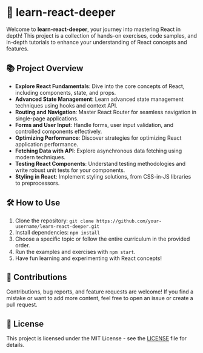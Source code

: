 # 🚀 learn-react-deeper

Welcome to **learn-react-deeper**, your journey into mastering React in depth! This project is a collection of hands-on exercises, code samples, and in-depth tutorials to enhance your understanding of React concepts and features.

## 📚 Project Overview

- **Explore React Fundamentals**: Dive into the core concepts of React, including components, state, and props.
- **Advanced State Management**: Learn advanced state management techniques using hooks and context API.
- **Routing and Navigation**: Master React Router for seamless navigation in single-page applications.
- **Forms and User Input**: Handle forms, user input validation, and controlled components effectively.
- **Optimizing Performance**: Discover strategies for optimizing React application performance.
- **Fetching Data with API**: Explore asynchronous data fetching using modern techniques.
- **Testing React Components**: Understand testing methodologies and write robust unit tests for your components.
- **Styling in React**: Implement styling solutions, from CSS-in-JS libraries to preprocessors.

## 🛠️ How to Use

1. Clone the repository: `git clone https://github.com/your-username/learn-react-deeper.git`
2. Install dependencies: `npm install`
3. Choose a specific topic or follow the entire curriculum in the provided order.
4. Run the examples and exercises with `npm start`.
5. Have fun learning and experimenting with React concepts!

## 🤝 Contributions

Contributions, bug reports, and feature requests are welcome! If you find a mistake or want to add more content, feel free to open an issue or create a pull request.

## 📄 License

This project is licensed under the MIT License - see the [LICENSE](LICENSE) file for details.

